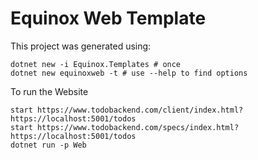 # Equinox Web Template

This project was generated using:

    dotnet new -i Equinox.Templates # once
    dotnet new equinoxweb -t # use --help to find options

To run the Website

    start https://www.todobackend.com/client/index.html?https://localhost:5001/todos
    start https://www.todobackend.com/specs/index.html?https://localhost:5001/todos
    dotnet run -p Web